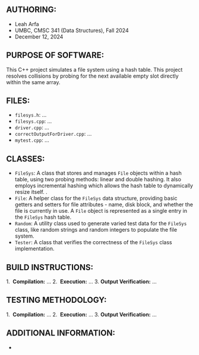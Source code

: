 ## AUTHORING: 
* Leah Arfa
* UMBC, CMSC 341 (Data Structures), Fall 2024
* December 12, 2024

## PURPOSE OF SOFTWARE: 
This C++ project simulates a file system using a hash table. This project resolves collisions by probing for the next available empty slot directly within the same array.

## FILES: 
* ```filesys.h```: ...
* ```filesys.cpp```: ...
* ```driver.cpp```: ...
* ```correctOutputForDriver.cpp```: ...
* ```mytest.cpp```: ...

## CLASSES: 
* ```FileSys```: A class that stores and manages ```File``` objects within a hash table, using two probing methods: linear and double hashing. It also employs incremental hashing which allows the hash table to dynamically resize itself. .
* ```File```: A helper class for the ```FileSys``` data structure, providing basic getters and setters for file attributes - name, disk block, and whether the file is currently in use. A ```File``` object is represented as a single entry in the ```FileSys``` hash table.
* ```Random```: A utility class used to generate varied test data for the ```FileSys``` class, like random strings and random integers to populate the file system.
* ```Tester```: A class that verifies the correctness of the ```FileSys``` class implementation.

## BUILD INSTRUCTIONS: 
1.  **Compilation:** ...
2.  **Execution:** ...
3. **Output Verification:** ...

## TESTING METHODOLOGY: 
1.  **Compilation:** ...
2.  **Execution:** ...
3. **Output Verification:** ...

## ADDITIONAL INFORMATION:
* 
